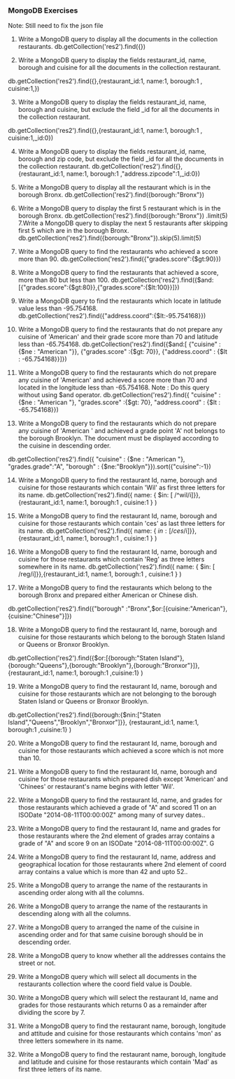 ### MongoDB Exercises

Note: Still need to fix the json file

1. Write a MongoDB query to display all the documents in the collection restaurants.
db.getCollection('res2').find({})

2. Write a MongoDB query to display the fields restaurant_id, name, borough and cuisine for all the documents in the collection restaurant.

db.getCollection('res2').find({},{restaurant_id:1, name:1, borough:1 , cuisine:1,})

3. Write a MongoDB query to display the fields restaurant_id, name, borough and cuisine, but exclude the field \_id for all the documents in the collection restaurant.

db.getCollection('res2').find({},{restaurant_id:1, name:1, borough:1 , cuisine:1,_id:0})

4. Write a MongoDB query to display the fields restaurant_id, name, borough and zip code, but exclude the field \_id for all the documents in the collection restaurant.
db.getCollection('res2').find({},{restaurant_id:1, name:1, borough:1 ,"address.zipcode":1,_id:0})
5. Write a MongoDB query to display all the restaurant which is in the borough Bronx.
 db.getCollection('res2').find({borough:"Bronx"}) 
6. Write a MongoDB query to display the first 5 restaurant which is in the borough Bronx.
 db.getCollection('res2').find({borough:"Bronx"}) .limit(5)
7.Write a MongoDB query to display the next 5 restaurants after skipping first 5 which are in the borough Bronx.
 db.getCollection('res2').find({borough:"Bronx"}).skip(5).limit(5)
8. Write a MongoDB query to find the restaurants who achieved a score more than 90.
 db.getCollection('res2').find({"grades.score":{$gt:90}}) 

9. Write a MongoDB query to find the restaurants that achieved a score, more than 80 but less than 100.
db.getCollection('res2').find({$and:[{"grades.score":{$gt:80}},{"grades.score":{$lt:100}}]})

10. Write a MongoDB query to find the restaurants which locate in latitude value less than -95.754168.
db.getCollection('res2').find({"address.coord":{$lt:-95.754168}})

11. Write a MongoDB query to find the restaurants that do not prepare any cuisine of 'American' and their grade score more than 70 and latitude less than -65.754168.
db.getCollection('res2').find({$and:[ {"cuisine" : {$ne : "American "}}, {"grades.score" :{$gt: 70}},  {"address.coord" : {$lt : -65.754168}}]})

12. Write a MongoDB query to find the restaurants which do not prepare any cuisine of 'American' and achieved a score more than 70 and located in the longitude less than -65.754168.
    Note : Do this query without using \$and operator.
db.getCollection('res2').find({
     "cuisine" : {$ne : "American "}, "grades.score" :{$gt: 70}, "address.coord" : {$lt : -65.754168}})

13) Write a MongoDB query to find the restaurants which do not prepare any cuisine of 'American ' and achieved a grade point 'A' not belongs to the borough Brooklyn. The document must be displayed according to the cuisine in descending order.

db.getCollection('res2').find({
     "cuisine" : {$ne : "American "}, "grades.grade":"A", "borough" : {$ne:"Brooklyn"}}).sort({"cuisine":-1})


14) Write a MongoDB query to find the restaurant Id, name, borough and cuisine for those restaurants which contain 'Wil' as first three letters for its name.
db.getCollection('res2').find({ name: { $in: [ /^wil/i]}},{restaurant_id:1, name:1, borough:1 , cuisine:1 }   )

15) Write a MongoDB query to find the restaurant Id, name, borough and cuisine for those restaurants which contain 'ces' as last three letters for its name.
db.getCollection('res2').find({ name: { $in: [ /ces$/i]}},{restaurant_id:1, name:1, borough:1 , cuisine:1 }   )

16. Write a MongoDB query to find the restaurant Id, name, borough and cuisine for those restaurants which contain 'Reg' as three letters somewhere in its name.
db.getCollection('res2').find({ name: { $in: [ /reg/i]}},{restaurant_id:1, name:1, borough:1 , cuisine:1 }   )

17) Write a MongoDB query to find the restaurants which belong to the borough Bronx and prepared either American or Chinese dish.

db.getCollection('res2').find({"borough" :"Bronx",$or:[{cuisine:"American"},{cuisine:"Chinese"}]})

18) Write a MongoDB query to find the restaurant Id, name, borough and cuisine for those restaurants which belong to the borough Staten Island or Queens or Bronxor Brooklyn.

db.getCollection('res2').find({$or:[{borough:"Staten Island"},{borough:"Queens"},{borough:"Brooklyn"},{borough:"Bronxor"}]},
{restaurant_id:1, name:1, borough:1 ,cuisine:1} )

19) Write a MongoDB query to find the restaurant Id, name, borough and cuisine for those restaurants which are not belonging to the borough Staten Island or Queens or Bronxor Brooklyn.

db.getCollection('res2').find({borough:{$nin:["Staten Island","Queens","Brooklyn","Bronxor"]}},
{restaurant_id:1, name:1, borough:1 ,cuisine:1} )

20) Write a MongoDB query to find the restaurant Id, name, borough and cuisine for those restaurants which achieved a score which is not more than 10.

21. Write a MongoDB query to find the restaurant Id, name, borough and cuisine for those restaurants which prepared dish except 'American' and 'Chinees' or restaurant's name begins with letter 'Wil'.

22) Write a MongoDB query to find the restaurant Id, name, and grades for those restaurants which achieved a grade of "A" and scored 11 on an ISODate "2014-08-11T00:00:00Z" among many of survey dates..

23. Write a MongoDB query to find the restaurant Id, name and grades for those restaurants where the 2nd element of grades array contains a grade of "A" and score 9 on an ISODate "2014-08-11T00:00:00Z". G

24) Write a MongoDB query to find the restaurant Id, name, address and geographical location for those restaurants where 2nd element of coord array contains a value which is more than 42 and upto 52..

25. Write a MongoDB query to arrange the name of the restaurants in ascending order along with all the columns.

26) Write a MongoDB query to arrange the name of the restaurants in descending along with all the columns.

27. Write a MongoDB query to arranged the name of the cuisine in ascending order and for that same cuisine borough should be in descending order.

28. Write a MongoDB query to know whether all the addresses contains the street or not.

29. Write a MongoDB query which will select all documents in the restaurants collection where the coord field value is Double.

30. Write a MongoDB query which will select the restaurant Id, name and grades for those restaurants which returns 0 as a remainder after dividing the score by 7.

31) Write a MongoDB query to find the restaurant name, borough, longitude and attitude and cuisine for those restaurants which contains 'mon' as three letters somewhere in its name.

32) Write a MongoDB query to find the restaurant name, borough, longitude and latitude and cuisine for those restaurants which contain 'Mad' as first three letters of its name.
